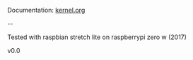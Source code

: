 Documentation: [kernel.org](https://www.kernel.org/doc/Documentation/gpio/sysfs.txt "kernel.org")

--
 
Tested with raspbian stretch lite on raspberrypi zero w (2017) 

v0.0